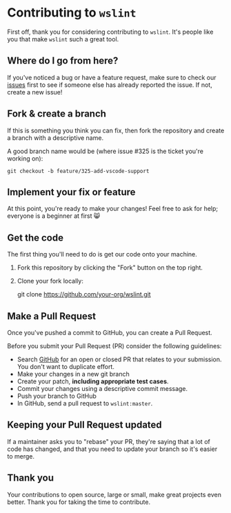 # Contributing to `wslint`

First off, thank you for considering contributing to `wslint`. It's people like you that make `wslint` such a great tool.

## Where do I go from here?

If you've noticed a bug or have a feature request, make sure to check our [issues](https://github.com/idelchi/wslint/issues)
first to see if someone else has already reported the issue. If not, create a new issue!

## Fork & create a branch

If this is something you think you can fix, then fork the repository and create a branch with a descriptive name.

A good branch name would be (where issue #325 is the ticket you're working on):

    git checkout -b feature/325-add-vscode-support

## Implement your fix or feature

At this point, you're ready to make your changes! Feel free to ask for help; everyone is a beginner at first 😸

## Get the code

The first thing you'll need to do is get our code onto your machine.

1. Fork this repository by clicking the "Fork" button on the top right.
2. Clone your fork locally:

   git clone <https://github.com/your-org/wslint.git>

## Make a Pull Request

Once you've pushed a commit to GitHub, you can create a Pull Request.

Before you submit your Pull Request (PR) consider the following guidelines:

- Search [GitHub](https://github.com/idelchi/wslint/pulls) for an open or closed PR that relates to your submission.
  You don't want to duplicate effort.
- Make your changes in a new git branch
- Create your patch, **including appropriate test cases**.
- Commit your changes using a descriptive commit message.
- Push your branch to GitHub
- In GitHub, send a pull request to `wslint:master`.

## Keeping your Pull Request updated

If a maintainer asks you to "rebase" your PR, they're saying that a lot of code has changed,
and that you need to update your branch so it's easier to merge.

## Thank you

Your contributions to open source, large or small, make great projects even better.
Thank you for taking the time to contribute.
